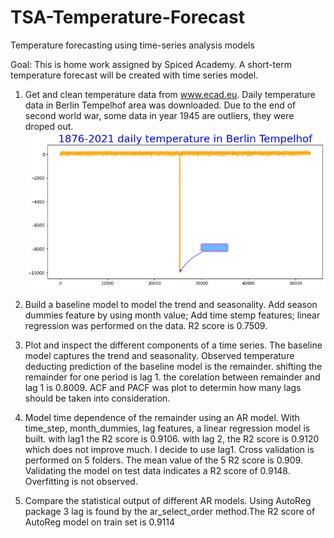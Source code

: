 # TSA-Temperature-Forecast
Temperature forecasting using time-series analysis models

Goal:
This is home work assigned by Spiced Academy. A short-term temperature forecast will be created with time series model.

   1. Get and clean temperature data from www.ecad.eu. Daily temperature data in Berlin Tempelhof area was downloaded. Due to the end of second world war, some data in year 1945 are outliers, they were droped out. 
![image](https://github.com/bd-z/TSA-Temperature-Forecast/blob/main/IMG/index.png)
   2. Build a baseline model to model the trend and seasonality. Add season dummies feature by using month value; Add time stemp features; linear regression was performed on the data. R2 score is 0.7509.
   
   3. Plot and inspect the different components of a time series. The baseline model captures the trend and seasonality. Observed temperature deducting prediction of the baseline model is the remainder. shifting the remainder for one period is lag 1. the corelation between remainder and lag 1 is 0.8009. ACF and PACF was plot to determin how many lags should be taken into consideration.
   
   4. Model time dependence of the remainder using an AR model. With time_step, month_dummies, lag features, a linear regression model is built. with lag1 the R2 score is 0.9106. with lag 2, the R2 score is 0.9120 which does not improve much. I decide to use lag1. Cross validation is performed on 5 folders. The mean value of the 5 R2 score is 0.909. Validating the model on test data indicates a R2 score of 0.9148. Overfitting is not observed.
   
   5. Compare the statistical output of different AR models. Using AutoReg package 3 lag is found by the ar_select_order method.The R2 score of AutoReg model on train set is 0.9114

